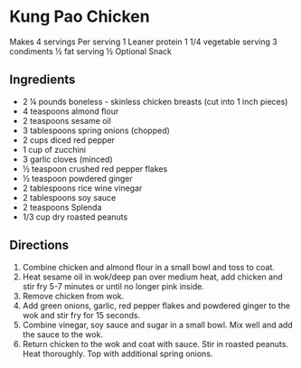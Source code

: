 # Kung Pao Chicken

Makes 4 servings
Per serving
1 Leaner protein
1 1/4 vegetable serving
3 condiments
½ fat serving
½ Optional Snack

## Ingredients
* 2 ¼ pounds boneless - skinless chicken breasts (cut into 1 inch pieces)
* 4 teaspoons almond flour
* 2 teaspoons sesame oil
* 3 tablespoons spring onions (chopped)
* 2 cups diced red pepper
* 1 cup of zucchini
* 3 garlic cloves (minced)
* ½ teaspoon crushed red pepper flakes
* ½ teaspoon powdered ginger
* 2 tablespoons rice wine vinegar
* 2 tablespoons soy sauce
* 2 teaspoons Splenda
* 1/3 cup dry roasted peanuts

## Directions
1. Combine chicken and almond flour in a small bowl and toss to coat.
2. Heat sesame oil in wok/deep pan over medium heat, add chicken and stir fry 5-7 minutes or until no longer pink inside.
3. Remove chicken from wok.
4. Add green onions, garlic, red pepper flakes and powdered ginger to the wok and stir fry for 15 seconds.
5. Combine vinegar, soy sauce and sugar in a small bowl. Mix well and add the sauce to the wok.
6. Return chicken to the wok and coat with sauce. Stir in roasted peanuts. Heat thoroughly. Top with additional spring onions.

